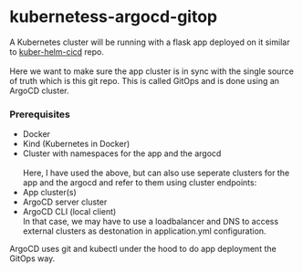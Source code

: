 # kubernetess-argocd-gitop
A Kubernetes cluster will be running with a flask app deployed on it similar to [kuber-helm-cicd](https://github.com/memor24/kuber-helm-cicd) repo. \
\
Here we want to make sure the app cluster is in sync with the single source of truth which is this git repo. This is called GitOps and is done using an ArgoCD cluster.

### Prerequisites

- Docker
- Kind (Kubernetes in Docker)
- Cluster with namespaces for the app and the argocd \
  \
Here, I have used the above, but can also use seperate clusters for the app and the argocd and refer to them using cluster endpoints:
- App cluster(s)
- ArgoCD server cluster 
- ArgoCD CLI (local client) \
In that case, we may have to use a loadbalancer and DNS to access external clusters as destonation in application.yml configuration.

ArgoCD uses git and kubectl under the hood to do app deployment the GitOps way.
